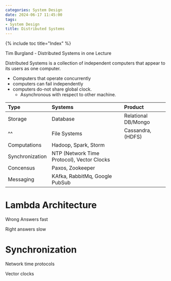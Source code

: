```yaml
---
categories: System Design
date: 2024-06-17 11:45:00
tags:
- System Design
title: Distributed Systems
---
```


{% include toc title="Index" %}

Tim Burgland - Distributed Systems in one Lecture

Distributed Systems is a collection of independent computers that appear to its
users as one computer.

- Computers that operate concurrently
- computers can fail independently
- computers do-not share global clock.
    - Asynchronous with respect to other machine.

| Type            | Systems                                    | Product             |
|:----------------|:-------------------------------------------|:--------------------|
| Storage         | Database                                   | Relational DB/Mongo |
| ^^              | File Systems                               | Cassandra, (HDFS)   |
| Computations    | Hadoop, Spark, Storm                       |                     |
| Synchronization | NTP (Network Time Protocol), Vector Clocks |                     |
| Concensus       | Paxos, Zookeeper                           |                     |
| Messaging       | KAfka, RabbitMq, Google PubSub             |                     |

# Lambda Architecture

Wrong Answers fast

Right answers slow

# Synchronization

Network time protocols

Vector clocks